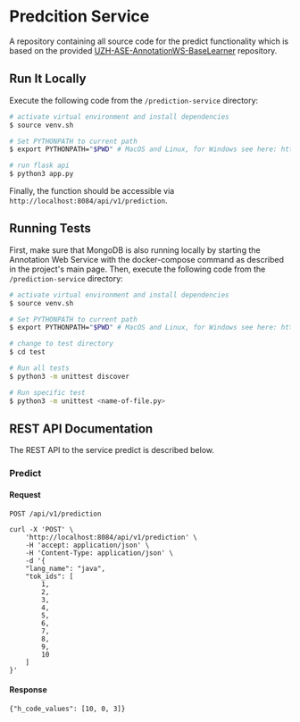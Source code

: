 # Predcition Service
A repository containing all source code for the predict functionality which is based on the provided [UZH-ASE-AnnotationWS-BaseLearner](https://github.com/MEPalma/UZH-ASE-AnnotationWS-BaseLearner) repository.

## Run It Locally
Execute the following code from the `/prediction-service` directory:

```bash
# activate virtual environment and install dependencies
$ source venv.sh

# Set PYTHONPATH to current path
$ export PYTHONPATH="$PWD" # MacOS and Linux, for Windows see here: https://bic-berkeley.github.io/psych-214-fall-2016/using_pythonpath.html

# run flask api
$ python3 app.py
```

Finally, the function should be accessible via ```http://localhost:8084/api/v1/prediction```.

## Running Tests
First, make sure that MongoDB is also running locally by starting the Annotation Web Service with the docker-compose command as described in the project's main page. Then, execute the following code from the `/prediction-service` directory:

```bash
# activate virtual environment and install dependencies
$ source venv.sh

# Set PYTHONPATH to current path
$ export PYTHONPATH="$PWD" # MacOS and Linux, for Windows see here: https://bic-berkeley.github.io/psych-214-fall-2016/using_pythonpath.html

# change to test directory
$ cd test

# Run all tests
$ python3 -m unittest discover

# Run specific test
$ python3 -m unittest <name-of-file.py>
```

## REST API Documentation

The REST API to the service predict is described below.

### Predict

#### Request

`POST /api/v1/prediction`

    curl -X 'POST' \
        'http://localhost:8084/api/v1/prediction' \
        -H 'accept: application/json' \
        -H 'Content-Type: application/json' \
        -d '{
        "lang_name": "java",
        "tok_ids": [
            1,
            2,
            3,
            4,
            5,
            6,
            7,
            8,
            9,
            10
        ]
    }'

#### Response

    {"h_code_values": [10, 0, 3]}